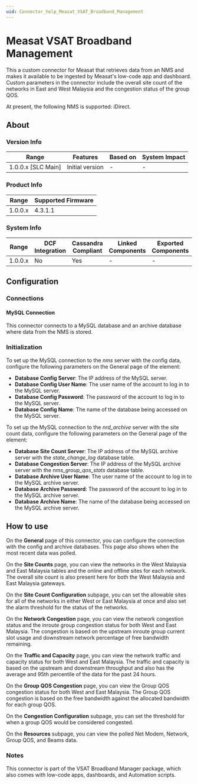 ```yaml
---
uid: Connector_help_Measat_VSAT_Broadband_Management
---
```


# Measat VSAT Broadband Management

This a custom connector for Measat that retrieves data from an NMS and makes it available to be ingested by Measat's low-code app and dashboard. Custom parameters in the connector include the overall site count of the networks in East and West Malaysia and the congestion status of the group QOS.

At present, the following NMS is supported: iDirect.

## About

### Version Info

| Range              | Features        | Based on | System Impact |
|--------------------|-----------------|----------|---------------|
| 1.0.0.x [SLC Main] | Initial version | -        | -             |

### Product Info

| Range   | Supported Firmware |
|---------|--------------------|
| 1.0.0.x | 4.3.1.1            |

### System Info

| Range   | DCF Integration | Cassandra Compliant | Linked Components | Exported Components |
|---------|-----------------|---------------------|-------------------|---------------------|
| 1.0.0.x | No              | Yes                 | -                 | -                   |

## Configuration

### Connections

#### MySQL Connection

This connector connects to a MySQL database and an archive database where data from the NMS is stored.

### Initialization

To set up the MySQL connection to the *nms* server with the config data, configure the following parameters on the General page of the element:

- **Database Config Server**: The IP address of the MySQL server.
- **Database Config User Name**: The user name of the account to log in to the MySQL server.
- **Database Config Password**: The password of the account to log in to the MySQL server.
- **Database Config Name**: The name of the database being accessed on the MySQL server.

To set up the MySQL connection to the *nrd_archive* server with the site count data, configure the following parameters on the General page of the element:

- **Database Site Count Server**: The IP address of the MySQL archive server with the *state_change_log* database table.
- **Database Congestion Server**: The IP address of the MySQL archive server with the *nms_group_qos_stats* database table.
- **Database Archive User Name**: The user name of the account to log in to the MySQL archive server.
- **Database Archive Password**: The password of the account to log in to the MySQL archive server.
- **Database Archive Name**: The name of the database being accessed on the MySQL archive server.

## How to use

On the **General** page of this connector, you can configure the connection with the config and archive databases. This page also shows when the most recent data was polled.

On the **Site Counts** page, you can view the networks in the West Malaysia and East Malaysia tables and the online and offline sites for each network. The overall site count is also present here for both the West Malaysia and East Malaysia gateways.

On the **Site Count Configuration** subpage, you can set the allowable sites for all of the networks in either West or East Malaysia at once and also set the alarm threshold for the status of the networks.

On the **Network Congestion** page, you can view the network congestion status and the inroute group congestion status for both West and East Malaysia. The congestion is based on the upstream inroute group current slot usage and downstream network percentage of free bandwidth remaining.

On the **Traffic and Capacity** page, you can view the network traffic and capacity status for both West and East Malaysia. The traffic and capacity is based on the upstream and downstream throughput and also has the average and 95th percentile of the data for the past 24 hours.

On the **Group QOS Congestion** page, you can view the Group QOS congestion status for both West and East Malaysia. The Group QOS congestion is based on the free bandwidth against the allocated bandwidth for each group QOS.

On the **Congestion Configuration** subpage, you can set the threshold for when a group QOS would be considered congested.

On the **Resources** subpage, you can view the polled Net Modem, Network, Group QOS, and Beams data.

### Notes

This connector is part of the VSAT Broadband Manager package, which also comes with low-code apps, dashboards, and Automation scripts.

